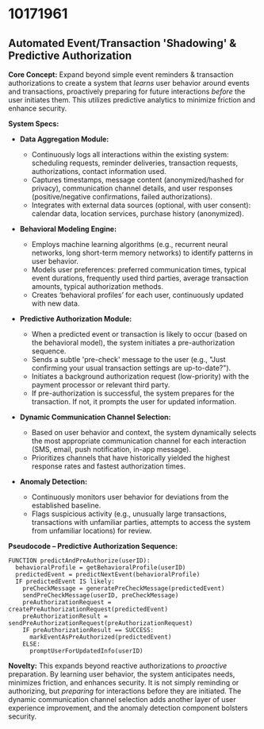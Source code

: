 # 10171961

## Automated Event/Transaction 'Shadowing' & Predictive Authorization

**Core Concept:** Expand beyond simple event reminders & transaction authorizations to create a system that *learns* user behavior around events and transactions, proactively preparing for future interactions *before* the user initiates them. This utilizes predictive analytics to minimize friction and enhance security.

**System Specs:**

*   **Data Aggregation Module:**
    *   Continuously logs all interactions within the existing system: scheduling requests, reminder deliveries, transaction requests, authorizations, contact information used.
    *   Captures timestamps, message content (anonymized/hashed for privacy), communication channel details, and user responses (positive/negative confirmations, failed authorizations).
    *   Integrates with external data sources (optional, with user consent): calendar data, location services, purchase history (anonymized).

*   **Behavioral Modeling Engine:**
    *   Employs machine learning algorithms (e.g., recurrent neural networks, long short-term memory networks) to identify patterns in user behavior.
    *   Models user preferences: preferred communication times, typical event durations, frequently used third parties, average transaction amounts, typical authorization methods.
    *   Creates ‘behavioral profiles’ for each user, continuously updated with new data.

*   **Predictive Authorization Module:**
    *   When a predicted event or transaction is likely to occur (based on the behavioral model), the system initiates a pre-authorization sequence.
    *   Sends a subtle 'pre-check' message to the user (e.g., "Just confirming your usual transaction settings are up-to-date?").
    *   Initiates a background authorization request (low-priority) with the payment processor or relevant third party.
    *   If pre-authorization is successful, the system prepares for the transaction. If not, it prompts the user for updated information.

*   **Dynamic Communication Channel Selection:**
    *   Based on user behavior and context, the system dynamically selects the most appropriate communication channel for each interaction (SMS, email, push notification, in-app message).
    *   Prioritizes channels that have historically yielded the highest response rates and fastest authorization times.

*   **Anomaly Detection:**
    *   Continuously monitors user behavior for deviations from the established baseline.
    *   Flags suspicious activity (e.g., unusually large transactions, transactions with unfamiliar parties, attempts to access the system from unfamiliar locations) for review.

**Pseudocode – Predictive Authorization Sequence:**

```
FUNCTION predictAndPreAuthorize(userID):
  behavioralProfile = getBehavioralProfile(userID)
  predictedEvent = predictNextEvent(behavioralProfile)
  IF predictedEvent IS likely:
    preCheckMessage = generatePreCheckMessage(predictedEvent)
    sendPreCheckMessage(userID, preCheckMessage)
    preAuthorizationRequest = createPreAuthorizationRequest(predictedEvent)
    preAuthorizationResult = sendPreAuthorizationRequest(preAuthorizationRequest)
    IF preAuthorizationResult == SUCCESS:
      markEventAsPreAuthorized(predictedEvent)
    ELSE:
      promptUserForUpdatedInfo(userID)
```

**Novelty:** This expands beyond reactive authorizations to *proactive* preparation. By learning user behavior, the system anticipates needs, minimizes friction, and enhances security. It is not simply reminding or authorizing, but *preparing* for interactions before they are initiated. The dynamic communication channel selection adds another layer of user experience improvement, and the anomaly detection component bolsters security.